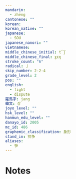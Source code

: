 ```yaml
---
mandarin:
  - zhēng
cantonese: ""
korean:
korean_native: ""
japanese:
  - SOU
japanese_nanori: ""
vietnamese:
middle_chinese_initial: t͡ʃ
middle_chinese_final: ɣɛŋ
stroke_count: "6"
radical: 亅
skip_number: 2-2-4
grade_level: 2
pos: ""
english:
  - fight
  - dispute
羅馬字: jang
韓文: 장
joyo_level: ""
hsk_level: ""
hanmun_edu_level: ""
danayo_id: 2005
mc_id: 486
graphemic_classification: 象形
stand_in: 抗争
aliases:
  - 爭
---
```


# Notes
